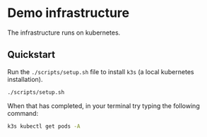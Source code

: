 # Demo infrastructure

The infrastructure runs on kubernetes.

## Quickstart

Run the `./scripts/setup.sh` file to install `k3s` (a local kubernetes installation).

```bash
./scripts/setup.sh
```

When that has completed, in your terminal try typing the following command:

```bash
k3s kubectl get pods -A
```
